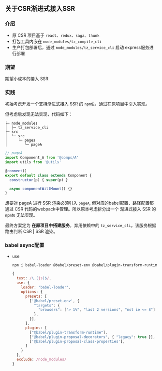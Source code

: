 ## 关于CSR渐进式接入SSR

### 介绍
- 原 CSR 项目基于 `react`、`redux`、`saga`、`thunk`
- 打包工具内嵌在 `node_modules/tz_compile_cli`
- 生产打包部署后，通过 `node_modules/tz_service_cli` 启动 express服务进行部署

### 期望
期望小成本的接入 SSR

### 实践
初始考虑开发一个支持渐进式接入 SSR 的 `npm包`，通过在原项目中引入实现。

但考虑后发现无法实现，代码如下：
```
├─ node_modules
│  ├─ tz_service_cli
├─ src
│  └─ src
│     └─ pages
│        └─ pageA
```

```javascript
// pageA
import Component_A from '@comps/A'
import utils from '@utils'

@connect()
export default class extends Component {
  constructor(p) { super(p) }

  async componentWillMount() {}
}
```
想要对 pageA 进行 SSR 渲染必须引入 `pageA`, 但对应的babel配置、路径配置都通过 CSR 代码的webpack中管理。所以原本考虑拆分出一个 渐进式接入 SSR 的 `npm包` 无法实现。

最终方案定为 **在原项目中搭建服务**，弃用依赖中的 `tz_service_cli`。该服务根据路由判断 CSR | SSR 渲染。



### babel async配置
- use
  ```bash
  npm i babel-loader @babel/preset-env @babel/plugin-transform-runtime @babel/plugin-proposal-class-properties -D
  ```

  ```javascript
  {
    test: /\.(js)$/,
    use: {
      loader: 'babel-loader',
      options: {
        presets: [
          ['@babel/preset-env', {
            "targets": {
              "browsers": ["> 1%", "last 2 versions", "not ie <= 8"]
            },
          }],
        ],
        plugins: [
          ["@babel/plugin-transform-runtime"],
          ["@babel/plugin-proposal-decorators", { "legacy": true }],
          ['@babel/plugin-proposal-class-properties'],
        ]
      }
    },
    exclude: /node_modules/
  }
  ```